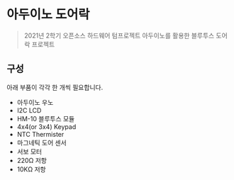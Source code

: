 # 아두이노 도어락

> 2021년 2학기 오픈소스 하드웨어 텀프로젝트
> 아두이노를 활용한 블루투스 도어락 프로젝트


## 구성
아래 부품이 각각 한 개씩 필요합니다.
  * 아두이노 우노
  * I2C LCD
  * HM-10 블루투스 모듈
  * 4x4(or 3x4) Keypad
  * NTC Thermister
  * 마그네틱 도어 센서
  * 서보 모터
  * 220Ω 저항
  * 10KΩ 저항


